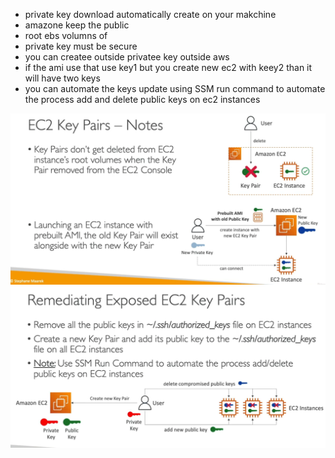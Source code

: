 
- private key download automatically create on your makchine
- amazone keep the public
- root ebs volumns of
- private key must be secure
- you can createe outside privatee key outside aws
- if the ami use that use key1 but you create new ec2 with keey2 than it will have two keys
- you can automate the keys update using SSM run command to automate the process add and delete public keys on ec2 instances




<img src="img/8.1.png"  style="float: left; margin-right: 10px;" />

<img src="img/8.2.png"  style="float: left; margin-right: 10px;" />